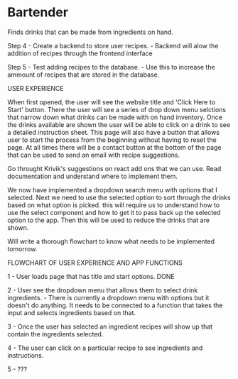 # Bartender
Finds drinks that can be made from ingredients on hand. 

<!-- Step 1 - Create dummy data for drink recipes. 
    - Data will include drink name, ingredients, and proportions.  -->

<!-- Step 2 - Set up a visual layout of how you want the recipes to be displayed
    - Use semantic or another UI library for this, we want something to show for the moment.  -->

<!-- Step 3 - Set up a filter function that allows users to select from a drop down menu to narrow down options
    - Drop down menus will provide a minimum of three ingredients to narrow down with.  -->

Step 4 - Create a backend to store user recipes. 
    - Backend will alow the addition of recipes through the frontend interface 
    
Step 5 - Test adding recipes to the database. 
    - Use this to increase the ammount of recipes that are stored in the database.


USER EXPERIENCE

When first opened, the user will see the website title and 'Click Here to Start' button. There the user will see a series of drop down menu selctions that narrow down what drinks can be made with on hand inventory. Once the drinks available are shown the user will be able to click on a drink to see a detailed instruction sheet. This page will also have a button that allows user to start the process from the beginning without having to reset the page. At all times there will be a contact button at the bottom of the page that can be used to send an email with recipe suggestions. 

Go throught Krivik's suggestions on react add ons that we can use. Read documentation and understand where to implement them. 

We now have implemented a dropdown search menu with options that I selected. Next we need to use the selected option to sort through the drinks based on what option is picked. this will require us to understand how to use the select component and how to get it to pass back up the selected option to the app. Then this will be used to reduce the drinks that are shown. 

Will write a thorough flowchart to know what needs to be implemented tomorrow. 

FLOWCHART OF USER EXPERIENCE AND APP FUNCTIONS

1 - User loads page that has title and start options. DONE

2 - User see the dropdown menu that allows them to select drink ingredients. 
    - There is currently a dropdown menu with options but it doesn't do anything. It needs to be connected to a function that takes the input and selects ingredients based on that. 

3 - Once the user has selected an ingredient recipes will show up that contain the ingredients selected. 

4 - The user can click on a particular recipe to see ingredients and instructions. 

5 - ???
